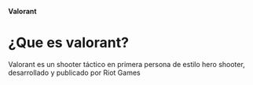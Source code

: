 **Valorant**
# ¿Que es valorant?
Valorant es un shooter táctico en primera persona de estilo hero shooter, desarrollado y publicado por Riot Games
